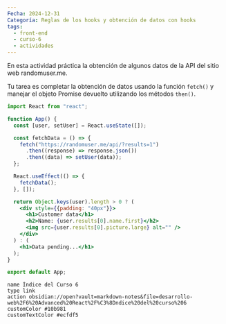 ```yaml
---
Fecha: 2024-12-31
Categoría: Reglas de los hooks y obtención de datos con hooks
tags:
  - front-end
  - curso-6
  - actividades
---
```

En esta actividad práctica la obtención de algunos datos de la API del sitio web randomuser.me.

Tu tarea es completar la obtención de datos usando la función `fetch()` y manejar el objeto Promise devuelto utilizando los métodos `then()`.

```jsx
import React from "react";

function App() {
  const [user, setUser] = React.useState([]);

  const fetchData = () => {
    fetch("https://randomuser.me/api/?results=1")
      .then((response) => response.json())
      .then((data) => setUser(data));
  };

  React.useEffect(() => {
    fetchData();
  }, []);

  return Object.keys(user).length > 0 ? (
    <div style={{padding: "40px"}}>
      <h1>Customer data</h1>
      <h2>Name: {user.results[0].name.first}</h2>
      <img src={user.results[0].picture.large} alt="" />
    </div>
  ) : (
    <h1>Data pending...</h1>
  );
}

export default App;
```

```button
name Índice del Curso 6
type link
action obsidian://open?vault=markdown-notes&file=desarrollo-web%2F6%20Advanced%20React%2F%C3%8Dndice%20del%20curso%206
customColor #10b981
customTextColor #ecfdf5
```